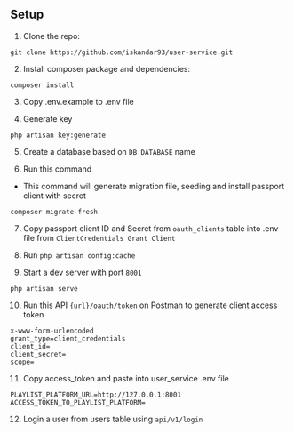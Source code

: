 ## Setup

1. Clone the repo:
```
git clone https://github.com/iskandar93/user-service.git
```

2. Install composer package and dependencies:

```
composer install
```

3. Copy .env.example to .env file

4. Generate key
```
php artisan key:generate
```

5. Create a database based on `DB_DATABASE` name

6. Run this command
- This command will generate migration file, seeding and install passport client with secret
```
composer migrate-fresh
```

7. Copy passport client ID and Secret from `oauth_clients` table into .env file from `ClientCredentials Grant Client`

8. Run `php artisan config:cache`

9. Start a dev server with port `8001`
```
php artisan serve
```

10. Run this API `{url}/oauth/token` on Postman to generate client access token
```
x-www-form-urlencoded
grant_type=client_credentials
client_id= 
client_secret= 
scope=
```

11. Copy access_token and paste into user_service .env file 
```
PLAYLIST_PLATFORM_URL=http://127.0.0.1:8001
ACCESS_TOKEN_TO_PLAYLIST_PLATFORM=
```

12. Login a user from users table using ```api/v1/login``` 
